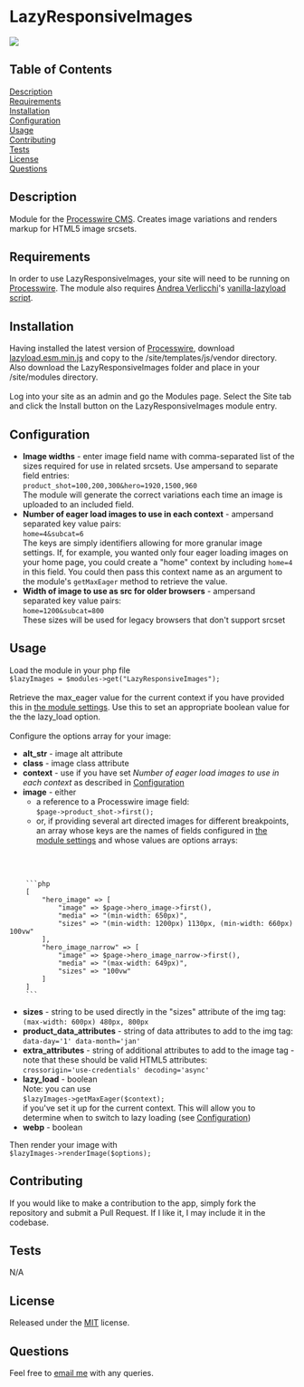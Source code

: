 # LazyResponsiveImages

  [<img src="https://img.shields.io/badge/License-MIT-yellow.svg">](https://opensource.org/licenses/MIT)

  ## Table of Contents

  [Description](#description)<br />[Requirements](#requirements)<br />[Installation](#installation)<br />[Configuration](#configuration)<br />[Usage](#usage)<br />[Contributing](#contributing)<br />[Tests](#tests)<br />[License](#license)<br />[Questions](#questions)<br />

  ## Description

 Module for the [Processwire CMS](https://processwire.com). Creates image variations and renders markup for HTML5 image srcsets.

  ## Requirements

In order to use LazyResponsiveImages, your site will need to be running on [Processwire](https://processwire.com). The module also requires [Andrea Verlicchi](https://github.com/verlok)'s [vanilla-lazyload script](https://github.com/verlok/vanilla-lazyload).
  
  ## Installation
  
  Having installed the latest version of [Processwire](https://processwire.com), download [lazyload.esm.min.js](https://github.com/verlok/vanilla-lazyload) and copy to the /site/templates/js/vendor directory. Also download the LazyResponsiveImages folder and place in your /site/modules directory.<br /><br />Log into your site as an admin and go the Modules page. Select the Site tab and click the Install button on the LazyResponsiveImages module entry.

  ## Configuration

  - **Image widths** - enter image field name with comma-separated list of the sizes required for use in related srcsets. Use ampersand to separate field entries:<br /> ```product_shot=100,200,300&hero=1920,1500,960```<br /> The module will generate the correct variations each time an image is uploaded to an included field.
  - **Number of eager load images to use in each context** - ampersand separated key value pairs:<br />```home=4&subcat=6```<br />
  The keys are simply identifiers allowing for more granular image settings. If, for example, you wanted only four eager loading images on your home page, you could create a "home" context by including ```home=4``` in this field. You could then pass this context name as an argument to the module's ```getMaxEager``` method to retrieve the value.
  - **Width of image to use as src for older browsers** - ampersand separated key value pairs:<br />```home=1200&subcat=800```<br />
  These sizes will be used for legacy browsers that don't support srcset
  
  ## Usage
  Load the module in your php file<br />```$lazyImages = $modules->get("LazyResponsiveImages");```<br /><br />Retrieve the max_eager value for the current context if you have provided this in [the module settings](#configuration). Use this to set an appropriate boolean value for the the lazy_load option.<br /><br />Configure the options array for your image:<br />
 - **alt_str** -  image alt attribute
 - **class** -  image class attribute
 - **context** - use if you have set *Number of eager load images to use in each context* as described in [Configuration](#configuration)
 - **image** - either
    - a reference to a Processwire image field:<br />
    ```$page->product_shot->first();```
    - or, if providing several art directed images for different breakpoints, an array whose keys are the names of fields configured in [the module settings](#configuration) and whose values are options arrays:
<br />
<br />

        ```php
        [
            "hero_image" => [
                "image" => $page->hero_image->first(),
                "media" => "(min-width: 650px)",
                "sizes" => "(min-width: 1200px) 1130px, (min-width: 660px) 100vw"
            ],
            "hero_image_narrow" => [
                "image" => $page->hero_image_narrow->first(),
                "media" => "(max-width: 649px)",
                "sizes" => "100vw"
            ]
        ]
        ```

 - **sizes** - string to be used directly in the "sizes" attribute of the img tag:<br />
 ```(max-width: 600px) 480px, 800px```
 - **product_data_attributes** - string of data attributes to add to the img tag:<br />
 ```data-day='1' data-month='jan'```
 - **extra_attributes** - string of additional attributes to add to the image tag - note that these should be valid HTML5 attributes:<br />
 ```crossorigin='use-credentials' decoding='async'```
 - **lazy_load** - boolean<br />Note: you can use <br />
 ```$lazyImages->getMaxEager($context);```<br />if you've set it up for the current context. This will allow you to determine when to switch to lazy loading (see [Configuration](#configuration))
 - **webp** - boolean<br />

 Then render your image with<br />
  ```$lazyImages->renderImage($options);```
    
  ## Contributing
  
  If you would like to make a contribution to the app, simply fork the repository and submit a Pull Request. If I like it, I may include it in the codebase.
  
  ## Tests
  
  N/A
  
  ## License
  
  Released under the [MIT](https://opensource.org/licenses/MIT) license.
  
  ## Questions
  
  Feel free to [email me](mailto:paul@primitive.co?subject=LazyResponsiveImages%20query%20from%20GitHub) with any queries.